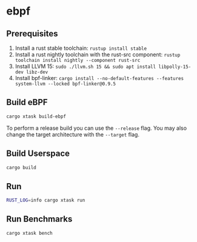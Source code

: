 # ebpf

## Prerequisites

1. Install a rust stable toolchain: `rustup install stable`
1. Install a rust nightly toolchain with the rust-src component: `rustup toolchain install nightly --component rust-src`
1. Install LLVM 15: `sudo ./llvm.sh 15 && sudo apt install libpolly-15-dev libz-dev`
1. Install bpf-linker: `cargo install --no-default-features --features system-llvm --locked bpf-linker@0.9.5`

## Build eBPF

```bash
cargo xtask build-ebpf
```

To perform a release build you can use the `--release` flag.
You may also change the target architecture with the `--target` flag.

## Build Userspace

```bash
cargo build
```

## Run

```bash
RUST_LOG=info cargo xtask run
```

## Run Benchmarks

```bash
cargo xtask bench
```
